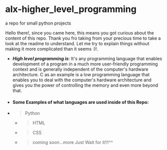 # alx-higher_level_programming
a repo for small python projects

Hello there!, since you came here, this means you got curious about the content of this repo. Thank you fro taking from your precious time to take a look at the readme to understand. Let me try to explain things without making it more complicated than it seems :)!.

- ***High level programming is***: It's any programming language that enables development of a program in a much more user-friendly programming context and is generally independent of the computer's hardware architecture. C as an example is a low programming language that enables you to deal with the computer's hardware architecture and gives you the power of controlling the memory and even more beyond that.
- #### Some Examples of what languages are used inside of this Repo:
- > Python
  - > HTML
  - > CSS
  - > coming soon...more Just Wait for it!!!^^

